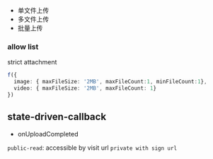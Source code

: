 

- 单文件上传
- 多文件上传
- 批量上传


### allow list




strict attachment

```ts
f({
  image: { maxFileSize: '2MB', maxFileCount:1, minFileCount:1},
  video: { maxFileSize: '2MB', maxFileCount: 1}
})
```


## state-driven-callback

- onUploadCompleted



`public-read`: accessible by visit url
`private with sign url`

